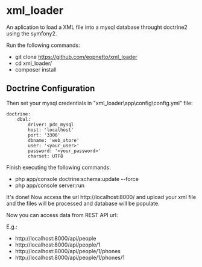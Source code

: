 # xml_loader
An aplication to load a XML file into a mysql database throught doctrine2 using the symfony2.

Run the following commands:

- git clone https://github.com/eopnetto/xml_loader
- cd xml_loader/
- composer install

## Doctrine Configuration
Then set your mysql credentials in "xml_loader\app\config\config.yml" file:

```
doctrine:
    dbal:
        driver: pdo_mysql
        host: 'localhost'
        port: '3306'
        dbname: 'web_store'
        user: '<your_user>'
        password: '<your_password>'
        charset: UTF8
```
        

Finish executing the following commands:

- php app/console doctrine:schema:update --force
- php app/console server:run

It's done! Now access the url http://localhost:8000/ and upload your xml file and the files will be processed and database will be populate.

Now you can access data from REST API url:

E.g.:
* http://localhost:8000/api/people
* http://localhost:8000/api/people/1
* http://localhost:8000/api/people/1/phones
* http://localhost:8000/api/people/1/phones/1